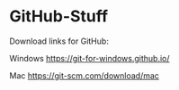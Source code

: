 # GitHub-Stuff
Download links for GitHub:

Windows
https://git-for-windows.github.io/

Mac
https://git-scm.com/download/mac


